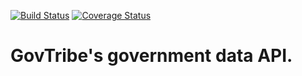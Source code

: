 [![Build Status](https://travis-ci.org/GovTribe/api.png?branch=master)](https://travis-ci.org/GovTribe/api)
[![Coverage Status](https://coveralls.io/repos/GovTribe/api/badge.png?branch=master)](https://coveralls.io/r/GovTribe/api?branch=master)

GovTribe's government data API.
======
